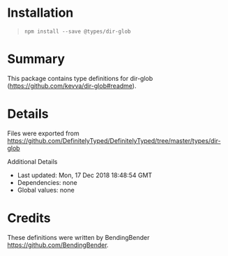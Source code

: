 # Installation
> `npm install --save @types/dir-glob`

# Summary
This package contains type definitions for dir-glob (https://github.com/kevva/dir-glob#readme).

# Details
Files were exported from https://github.com/DefinitelyTyped/DefinitelyTyped/tree/master/types/dir-glob

Additional Details
 * Last updated: Mon, 17 Dec 2018 18:48:54 GMT
 * Dependencies: none
 * Global values: none

# Credits
These definitions were written by BendingBender <https://github.com/BendingBender>.
